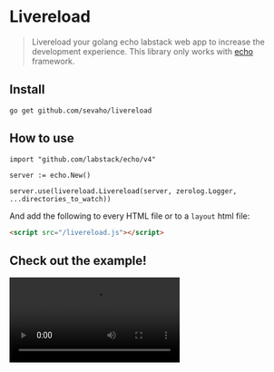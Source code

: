 # Livereload

> Livereload your golang echo labstack web app to increase the development experience. This library only works with [echo](https://echo.labstack.com/) framework.


## Install

```
go get github.com/sevaho/livereload
```


## How to use

```golang
import "github.com/labstack/echo/v4"

server := echo.New()

server.use(livereload.Livereload(server, zerolog.Logger, ...directories_to_watch))
```

And add the following to every HTML file or to a `layout` html file:

```html
<script src="/livereload.js"></script>
```

## Check out the example!

![demo.mp4](.github/blobs/demo.mp4)
